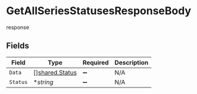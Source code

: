 # GetAllSeriesStatusesResponseBody

response


## Fields

| Field                                            | Type                                             | Required                                         | Description                                      |
| ------------------------------------------------ | ------------------------------------------------ | ------------------------------------------------ | ------------------------------------------------ |
| `Data`                                           | [][shared.Status](../../models/shared/status.md) | :heavy_minus_sign:                               | N/A                                              |
| `Status`                                         | **string*                                        | :heavy_minus_sign:                               | N/A                                              |
